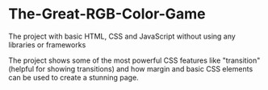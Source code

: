 # The-Great-RGB-Color-Game
The project with basic HTML, CSS and JavaScript without using any libraries or frameworks

The project shows some of the most powerful CSS features like "transition" (helpful for showing transitions) and how margin and basic CSS elements can be used to create a stunning page.
